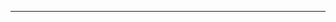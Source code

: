 

---
[](https://stackoverflow.com/questions/18875674/whats-the-difference-between-dependencies-devdependencies-and-peerdependencie)

[](https://80000coding.oopy.io/fb570d89-1874-424c-b0d2-5cf2bada3867)